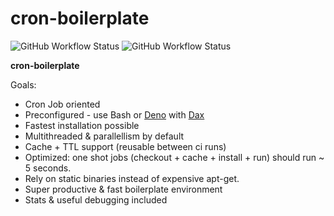 # cron-boilerplate

![GitHub Workflow Status](https://img.shields.io/github/actions/workflow/status/borestad/cron-boilerplate/ci.yml?style=for-the-badge)
![GitHub Workflow Status](https://counterapi.com/counter.svg?ns=codeit.se&action=view&key=cronboilerplate&style=big&startNumber=1&color=blue)

**cron-boilerplate**

Goals:

- Cron Job oriented
- Preconfigured - use Bash or [Deno](https://deno.land/) with
  [Dax](https://github.com/dsherret/dax)
- Fastest installation possible
- Multithreaded & parallellism by default
- Cache + TTL support (reusable between ci runs)
- Optimized: one shot jobs (checkout + cache + install + run) should run ~ 5
  seconds.
- Rely on static binaries instead of expensive apt-get.
- Super productive & fast boilerplate environment
- Stats & useful debugging included
